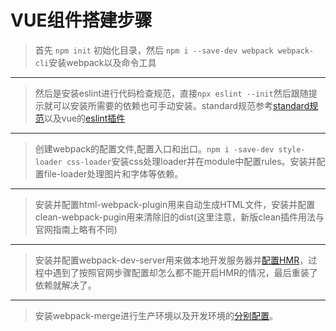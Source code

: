 # VUE组件搭建步骤

> 首先 ```npm init``` 初始化目录，然后 ```npm i --save-dev webpack webpack-cli```安装webpack以及命令工具
---
> 然后是安装eslint进行代码检查规范，直接```npx eslint --init```然后跟随提示就可以安装所需要的依赖也可手动安装。standard规范参考[standard规范](https://www.npmjs.com/package/eslint-config-standard)以及vue的[eslint插件](https://eslint.vuejs.org/user-guide/#editor-integrations)
---
> 创建webpack的配置文件,配置入口和出口。```npm i -save-dev style-loader css-loader```安装css处理loader并在module中配置rules。安装并配置file-loader处理图片和字体等依赖。
---
> 安装并配置html-webpack-plugin用来自动生成HTML文件，安装并配置clean-webpack-pugin用来清除旧的dist(这里注意，新版clean插件用法与官网指南上略有不同)
---
> 安装并配置webpack-dev-server用来做本地开发服务器并[配置HMR](https://webpack.docschina.org/guides/hot-module-replacement/#启用-hmr)，过程中遇到了按照官网步骤配置却怎么都不能开启HMR的情况，最后重装了依赖就解决了。
---
> 安装webpack-merge进行生产环境以及开发环境的[分别配置](https://webpack.docschina.org/guides/production/#配置)。
